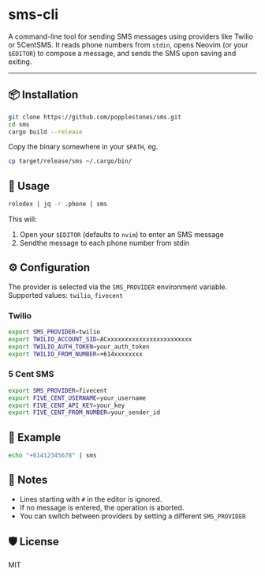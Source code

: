 # sms-cli

A command-line tool for sending SMS messages using providers like Twilio or 5CentSMS. It reads phone numbers from `stdin`, opens Neovim (or your `$EDITOR`) to compose a message, and sends the SMS upon saving and exiting.

---

## 📦 Installation

```bash
git clone https://github.com/popplestones/sms.git
cd sms
cargo build --release
```
Copy the binary somewhere in your `$PATH`, eg.

```bash
cp target/release/sms ~/.cargo/bin/
```

## 🚀 Usage

```bash
rolodex | jq -r .phone | sms
```

This will:
1. Open your `$EDITOR` (defaults to `nvim`) to enter an SMS message
2. Sendthe message to each phone number from stdin

## ⚙️ Configuration

The provider is selected via the `SMS_PROVIDER` environment variable. Supported values: `twilio`, `fivecent`

### Twilio

```bash
export SMS_PROVIDER=twilio
export TWILIO_ACCOUNT_SID=ACxxxxxxxxxxxxxxxxxxxxxxxx
export TWILIO_AUTH_TOKEN=your_auth_token
export TWILIO_FROM_NUMBER=+614xxxxxxxx
```

### 5 Cent SMS

```bash
export SMS_PROVIDER=fivecent
export FIVE_CENT_USERNAME=your_username
export FIVE_CENT_API_KEY=your_key
export FIVE_CENT_FROM_NUMBER=your_sender_id
```

## 🧪 Example

```bash
echo "+61412345678" | sms
```

## 📝 Notes
- Lines starting with `#` in the editor is ignored.
- If no message is entered, the operation is aborted.
- You can switch between providers by setting a different `SMS_PROVIDER`


## 🛡️ License
MIT
